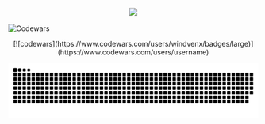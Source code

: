 
<!--
  <p align="center">
  <a href="https://www.metmuseum.org/art/collection/search/436105">
    <img alt="La Mort de Socrate" src="https://raw.githubusercontent.com/odest/odest/refs/heads/master/images/art.jpg" />
  </a>
</p>
  -->

<p align="center">
  <img src="https://skillicons.dev/icons?i=js,ts,react,nextjs,redux,html,css,scss,tailwind,git,npm,linux" />
</p>

  ![Codewars](https://github.r2v.ch/codewars?user=dinifarb&name=true&top_languages=true&stroke=%23b362ff&theme=purple_dark&cache_control=86400)

<p align="center">
[![codewars](https://www.codewars.com/users/windvenx/badges/large)](https://www.codewars.com/users/username) 
  
</p>

<div align="center">
  <a href="https://github.com/esenturDev">
  <img src="https://github.com/bimashazaman/Github-snake-SVG/raw/master/snake.svg"
       alt="snake" /></a>
</div>


